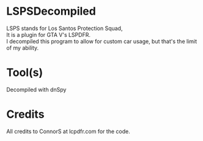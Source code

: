 # LSPSDecompiled

LSPS stands for Los Santos Protection Squad,<br>
It is a plugin for GTA V's LSPDFR.<br>
I decompiled this program to allow for custom car usage, but that's the limit of my ability.
# Tool(s)
Decompiled with dnSpy
<br>
# Credits
All credits to ConnorS at lcpdfr.com for the code.
